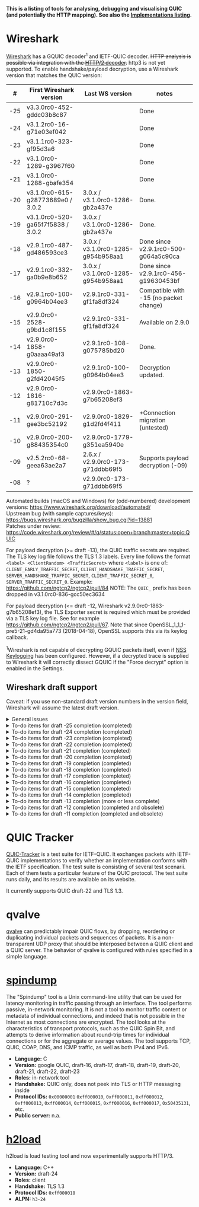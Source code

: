 
**This is a listing of tools for analysing, debugging and visualising QUIC (and potentially the HTTP mapping). See also the [Implementations listing](Implementations).**

# Wireshark
[Wireshark](https://wireshark.org/) has a GQUIC decoder<sup>1</sup> and IETF-QUIC decoder. ~~HTTP analysis is possible via integration with the [HTTP/2 decoder](https://wiki.wireshark.org/HTTP2).~~ http3 is not yet supported. To enable handshake/payload decryption, use a Wireshark version that matches the QUIC version:

 | # | First Wireshark version | Last WS version | notes |
 | -- | -- | -- | -- |
 | -25 | v3.3.0rc0-452-gddc03b8c87 | | Done |
 | -24 | v3.1.2rc0-16-g71e03ef042 | | Done |
 | -23 | v3.1.1rc0-323-gf95d3a6 | | Done |
 | -22 | v3.1.0rc0-1289-g3967f60 | | Done |
 | -21 | v3.1.0rc0-1288-gbafe354 | | Done |
 | -20 | v3.1.0rc0-615-g28773689e0 / 3.0.2 | 3.0.x / v3.1.0rc0-1286-gb2a437e | Done. |
 | -19 | v3.1.0rc0-520-ga65f7f5838 / 3.0.2 | 3.0.x / v3.1.0rc0-1286-gb2a437e | Done. |
 | -18 | v2.9.1rc0-487-gd486593ce3 | 3.0.x / v3.1.0rc0-1285-g954b958aa1 | Done since v2.9.1rc0-500-g064a5c90ca |
 | -17 | v2.9.1rc0-332-ga0b9e8b652 | 3.0.x / v3.1.0rc0-1285-g954b958aa1 | Done since v2.9.1rc0-456-g19630453bf |
 | -16 | v2.9.1rc0-100-g0964b04ee3 | v2.9.1rc0-331-gf1fa8df324 | Compatible with -15 (no packet change) |
 | -15 | v2.9.0rc0-2528-g9bd1c8f155 | v2.9.1rc0-331-gf1fa8df324 | Available on 2.9.0 |
 | -14 | v2.9.0rc0-1858-g0aaaa49af3 | v2.9.1rc0-108-g075785bd20 | Done. |
 | -13 | v2.9.0rc0-1850-g2fd42045f5 | v2.9.1rc0-100-g0964b04ee3 | Decryption updated. |
 | -12 | v2.9.0rc0-1816-g81710c7d3c | v2.9.0rc0-1863-g7b65208ef3
 | -11 | v2.9.0rc0-291-gee3bc52192 | v2.9.0rc0-1829-g1d2fd4f411 | +Connection migration (untested) |
 | -10 | v2.9.0rc0-200-g88435354c0 | v2.9.0rc0-1779-g351ea5940e
 | -09 | v2.5.2rc0-68-geea63ae2a7 | 2.6.x / v2.9.0rc0-173-g71ddbb69f5 | Supports payload decryption (-09) |
 | -08 | ? | v2.9.0rc0-173-g71ddbb69f5 |

Automated builds (macOS and Windows) for (odd-numbered) development versions: https://www.wireshark.org/download/automated/  
Upstream bug (with sample captures/keys): https://bugs.wireshark.org/bugzilla/show_bug.cgi?id=13881  
Patches under review: https://code.wireshark.org/review/#/q/status:open+branch:master+topic:QUIC

For payload decryption (>= draft -13), the QUIC traffic secrets are required. The TLS key log file follows the TLS 1.3 labels. Every line follows the format `<label> <ClientRandom> <TrafficSecret>` where `<label>` is one of:
`CLIENT_EARLY_TRAFFIC_SECRET`, 
`CLIENT_HANDSHAKE_TRAFFIC_SECRET`, 
`SERVER_HANDSHAKE_TRAFFIC_SECRET`, 
`CLIENT_TRAFFIC_SECRET_0`, 
`SERVER_TRAFFIC_SECRET_0`. Example: https://github.com/ngtcp2/ngtcp2/pull/84
NOTE: The `QUIC_` prefix has been dropped in v3.1.0rc0-836-gcc50ec3634

For payload decryption (<= draft -12, Wireshark v2.9.0rc0-1863-g7b65208ef3), the TLS Exporter secret is required which must be provided via a TLS key log file. See for example https://github.com/ngtcp2/ngtcp2/pull/67. Note that since OpenSSL_1_1_1-pre5-21-gd4da95a773 (2018-04-18), OpenSSL supports this via its keylog callback.

<sup>1</sup>Wireshark is not capable of decrypting GQUIC packets itself, even if [NSS Keylogging](https://developer.mozilla.org/en-US/docs/Mozilla/Projects/NSS/Key_Log_Format) has been configured. However, if a decrypted trace is supplied to Wireshark it will correctly dissect GQUIC if the "Force decrypt" option is enabled in the Settings.

## Wireshark draft support
Caveat: if you use non-standard draft version numbers in the version field, Wireshark will assume the latest draft version.

<details><summary>General issues</summary>

- [x] TLS 1.3 handshake fragmentation over multiple packets. Related: https://bugs.wireshark.org/bugzilla/show_bug.cgi?id=15537
- [x] Key Update: verify decrypted result before switching cipher. https://code.wireshark.org/review/33279
- [x] Connection migration: supported as of v2.9.0rc0-1879-g17bc055138 (tested with draft -14)
- [ ] Stream ID dissection (two LSB -> direction/initiator)
- [ ] Stateless reset (format changed again in draft -17 and -20) https://tools.ietf.org/html/draft-ietf-quic-transport-17#section-10.4
- [x] Deprecate and alias `QUIC_*SECRET*` decryption secrets for `*SECRET*` since it is the same since draft -14. https://code.wireshark.org/review/33275
- [x] Initial Follow QUIC Stream support https://code.wireshark.org/review/34694
- [ ] STREAM reassembly support
- [ ] Out-of-order and retransmission handling is not implemented and will cause decryption/dissection failures. See https://bugs.wireshark.org/bugzilla/show_bug.cgi?id=13881#c263
- [ ] Missing QPACK and HTTP/3 support. (Planned to be added.)
- [x] 0-RTT decryption support https://code.wireshark.org/review/33695
- [ ] ...
</details>

<details><summary>To-do items for draft -25 completion (completed)</summary>

- [x] New INVALID_TOKEN, CONNECTION_ID_LIMIT_ERROR transport error https://code.wireshark.org/review/35917
- [x] New HANDSHAKE_DONE frame type https://code.wireshark.org/review/35917
- [x] Retry packet changes (Retry Integrity Tag), see commit f220d99943 https://code.wireshark.org/review/35963 https://code.wireshark.org/review/35973
- [ ] Retry Integrity Tag validation https://code.wireshark.org/review/35978
- [ ] Check DecodePacketNumber implementation (#3187)
- [ ] Server have to change CID in Retry.
</details>

<details><summary>To-do items for draft -24 completion (completed)</summary>

- [x] New "quic ku" label for Key Update https://github.com/quicwg/base-drafts/commit/85db1f7181 https://code.wireshark.org/review/35145
- [ ] Forbid empty NEW_TOKEN frames.
- [ ] Client Hello can span multiple packets, need to check whether this is correctly implemented.
</details>

<details><summary>To-do items for draft -23 completion (completed)</summary>

- [x] Update initial Salt https://code.wireshark.org/review/34517 
- [x] Rename TP (disable_migration => disable_active_migration) https://code.wireshark.org/review/34517
- [x] Remove INVALID_MIGRATION error code https://code.wireshark.org/review/34517
- [X] There is now Reserved TP ( When TP = 31 * N + 27) https://code.wireshark.org/review/c/34701/
</details>

<details><summary>To-do items for draft -22 completion (completed)</summary>

- [x] Long Header/VN: DCIL(4) + SCIL(4) + DCID(0/32..144) + SCID(...) -> DCIL(8) + DCID(0..2040) + SCIL(8) + SCID(...) https://code.wireshark.org/review/33961
</details>

<details><summary>To-do items for draft -21 completion (completed)</summary>

- [x] New initial salt: 0x7fbcdb0e7c66bbe9193a96cd21519ebd7a02644a https://code.wireshark.org/review/33959
- [x] New TP: active_connection_id_limit (0x000e) https://code.wireshark.org/review/33959
- [x] CONNECTION_CLOSE/STOP_SENDING/RESET_STREAM frame: error code 16-bit -> variable length integer (max 62-bit) https://code.wireshark.org/review/33960
- [x] NEW_CONNECTION_FRAME: new Retire Prior To (i) field after Sequence Number (i) https://code.wireshark.org/review/33959
</details>

<details><summary>To-do items for draft -20 completion (completed)</summary>

- [ ] Stateless reset format has changed again. (It was not supported before anyway)
- [x] New transport error code: CRYPTO_BUFFER_EXCEEDED(0xD) https://code.wireshark.org/review/32961
</details>

<details><summary>To-do items for draft -19 completion (completed)</summary>

- [x] Removal of VERSION_NEGOTIATION_ERROR (0x9) error code.
- [x] Removal of QuicVersion fields in TransportParameters. https://code.wireshark.org/review/32833
- [x] idle_timeout (0x0001) was changed from seconds to milliseconds.
</details>

<details><summary>To-do items for draft -18 completion (completed)</summary>

- [x] Rename ACK Blocks to ACK Ranges, move First ACK Range field, rename ECN Section -> ECN Counters. https://code.wireshark.org/review/31688
- [x] Rename 0-RTT Protected -> 0-RTT https://code.wireshark.org/review/31685
- [x] Rename stream Final Offset -> Final Size; FINAL_OFFSET_ERROR -> FINAL_SIZE_ERROR https://code.wireshark.org/review/31687
- [x] PreferredAdress: split ipVersion/ipAddress in ipv4Address/ipv4Port/ipv6Address/ipv6Port fields. https://code.wireshark.org/review/31689
</details>

<details><summary>To-do items for draft -17 completion (completed)</summary>

- [x] Update PNE -> Header protection, update initial salt, update HKDF label. https://code.wireshark.org/review/31480
- [x] Packet number decryption fixes. https://code.wireshark.org/review/31634
- [x] Display unprotected short header bytes, fix 1RTT decryption (incl. KeyUpdate?, untested) https://code.wireshark.org/review/31637
- [x] Renumbered frames (and rename like BLOCKED -> DATA_BLOCKED, STREAM_BLOCKED -> STREAM_DATA_BLOCKED). https://code.wireshark.org/review/31405
- [x] Renumbered transport parameters (TP) and use varints, rename `initial_max_bidi_streams` -> `initial_max_streams_bidi` (likewise for `uni`). https://code.wireshark.org/review/31534
- [x] NEW_CONNECTION_ID: move Sequence(i) field before CID Length field... (revert draft-15 change!). https://code.wireshark.org/review/31405
- [x] Add Spin bit (short header) https://code.wireshark.org/review/31644
- [x] Display unprotected long header bytes. https://code.wireshark.org/review/31642
</details>

<details><summary>To-do items for draft -16 completion (completed)</summary>

- [x] Add draft-16 to quic_versions_vals https://code.wireshark.org/review/31169
</details>

<details><summary>To-do items for draft -15 completion (completed)</summary>

- [X] Merge ACK and ACK\_ECN. Renumbers ACK(0x0d) -> ACK(0x1b). (ECN is like ACK frame, but with ECN Section after it) https://code.wireshark.org/review/30420 https://code.wireshark.org/review/30491
- [X] Add 2 transport parameters: max\_ack\_delay(12) and original\_connection\_id(13) https://code.wireshark.org/review/30418
- [X] NEW_CONNECTION_ID: move Sequence(i) field after CID Length field. https://code.wireshark.org/review/30419
- [X] Add RETIRE\_CONNECTION\_ID(0x0d) type (NOTE: conflict with old ACK(0x0d)). https://code.wireshark.org/review/30492
</details>

<details><summary>To-do items for draft -14 completion (completed)</summary>

- [x] Retry Packet: completely changed. https://code.wireshark.org/review/29689
- [x] ACK\_ECN Change value (0x20) => (0x1a)  https://code.wireshark.org/review/29702
- [x] Remove error code: UNSOLICITED\_PATH\_RESPONSE https://code.wireshark.org/review/29703 
- [x] Split initial\_max\_stream\_data (0) into initial\_max\_stream\_data\_bidi\_local (0), initial\_max\_stream\_data\_bidi\_remote (10), initial\_max\_stream\_data\_uni (11) https://code.wireshark.org/review/29722
</details>

<details><summary>To-do items for draft -13 completion (more or less complete)</summary>

- [x] Long header: "Payload Length" -> "Length" (length of following PKN + payload)
- [x] Initial Packet: can now be sent by server as well, contains Token Length + Token fields following the normal long header. https://code.wireshark.org/review/29641
- [x] New transport parameter: disable\_migration (9) https://code.wireshark.org/review/29674 
- [ ] Stateless Reset packet format change (due to short header type changes)
- [x] CONNECTION\_CLOSE: gains new Frame Type (i) field. https://code.wireshark.org/review/29698 
- [x] New frame type: CRYPTO (0x18). Replaces "Stream 0" and changes how Initial Packet/Handshake are used.
  - [x] Recognize CRYPTO frame. https://code.wireshark.org/review/29642
  - [x] Process TLS handshake/alert messages using QUIC as framing and protection layer. https://code.wireshark.org/review/29677
- [x] Retry Packet: no longer carries a TLS HRR, see [4.4.2](https://tools.ietf.org/html/draft-ietf-quic-transport-13#section-4.4.2). https://code.wireshark.org/review/29687
- [x] New frame type: NEW\_TOKEN (0x19) https://code.wireshark.org/review/29699 
- [x] New frame type: ACK\_ECN (0x20) https://code.wireshark.org/review/29699 
- [x] New QUIC Frame Type Registry with IANA. Verified matching.
- [x] Renamed error: FRAME_FORMAT_ERROR -> FRAME_ENCODING_ERROR (0x7) https://code.wireshark.org/review/29700
- [x] New error type: INVALID_MIGRATION (0xC) https://code.wireshark.org/review/29700
- [ ] Changed error definition: FRAME_ERROR -> CRYPTO_ERROR (0x1XX) https://code.wireshark.org/review/29740
- [x] TLS extension number change: quic_transport_parameter(26) -> 0xffa5 https://code.wireshark.org/review/29673 
</details>

<details><summary>To-do items for draft -12 completion (completed and obsolete)</summary>

- [x] Short packet: two type bits -> reserved. https://code.wireshark.org/review/29668
- [x] Packet number encryption (starts at zero, there is no special Initial Packet Number). Replaces previous "packet number gap" approach. https://code.wireshark.org/review/29637
- [x] 7, 14, 30-bit variable length packet numbers https://code.wireshark.org/review/29637
- [x] New transport parameter: preferred\_address (4) https://code.wireshark.org/review/29671
- [ ] Improve connection migration tracking: use Server's Preferred Address
</details>

<details><summary>To-do items for draft -11 completion (completed and obsolete)</summary>

- [x] new short header flags, long header format https://code.wireshark.org/review/27009
- [x] packet coalescing. Draft -12 clarifies: applies to short packet headers too; packets (within a datagram) with different DCID than the first packet should be ignored. https://code.wireshark.org/review/29607 (framing only, decryption of multiple messages is incomplete)
- [x] storing CID for reference in short header packet https://code.wireshark.org/review/27098
- [x] update NEW_CONNECTION_ID dissection https://code.wireshark.org/review/27107
- [ ] connection tracking based on CID / connection migration
  - [x] Basic connection tracking https://code.wireshark.org/review/27068
  - [ ] Use NEW_CONNECTION_ID hint (requires user to provide EXPORTER_SECRET keys)
</details>


# QUIC Tracker
[QUIC-Tracker](https://quic-tracker.info.ucl.ac.be/) is a test suite for IETF-QUIC. It exchanges packets with IETF-QUIC implementations to verify whether an implementation conforms with the IETF specification. The test suite is consisting of several test scenarii. Each of them tests a particular feature of the QUIC protocol. The test suite runs daily, and its results are available on its website.

It currently supports QUIC draft-22 and TLS 1.3.

# qvalve

[qvalve](https://github.com/NTAP/qvalve) can predictably impair QUIC flows, by dropping, reordering or duplicating individual packets and sequences of packets. It is a non-transparent UDP proxy that should be interposed between a QUIC client and a QUIC server.
The behavior of qvalve is configured with rules specified in a simple language. 

# [spindump](https://github.com/EricssonResearch/spindump)
The "Spindump" tool is a Unix command-line utility that can be used for latency monitoring in traffic passing through an interface. The tool performs passive, in-network monitoring. It is not a tool to monitor traffic content or metadata of individual connections, and indeed that is not possible in the Internet as most connections are encrypted. The tool looks at the characteristics of transport protocols, such as the QUIC Spin Bit, and attempts to derive information about round-trip times for individual connections or for the aggregate or average values. The tool supports TCP, QUIC, COAP, DNS, and ICMP traffic, as well as both IPv4 and IPv6.

- **Language:** C
- **Version:** google QUIC, draft-16, draft-17, draft-18, draft-19, draft-20, draft-21, draft-22, draft-23
- **Roles:** in-network tool
- **Handshake:** QUIC only, does not peek into TLS or HTTP messaging inside
- **Protocol IDs:** `0x00000001` `0xff000010`, `0xff000011`, `0xff000012`, `0xff000013`, `0xff000014`, `0xff000015`, `0xff000016`, `0xff000017`, `0x50435131`, etc.
- **Public server:** n.a.

# [h2load](https://github.com/nghttp2/nghttp2/tree/quic)

h2load is load testing tool and now experimentally supports HTTP/3.

- **Language:** C++
- **Version:** draft-24
- **Roles:** client
- **Handshake:** TLS 1.3
- **Protocol IDs:** `0xff000018`
- **ALPN:** `h3-24`